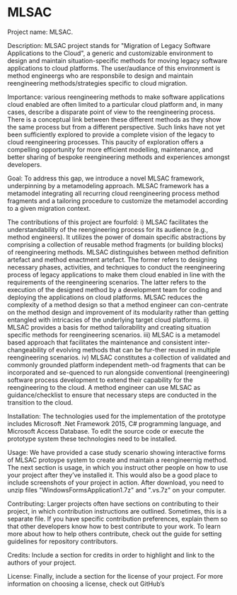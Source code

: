 # MLSAC
Project name: MLSAC.

Description: MLSAC project stands for "Migration of Legacy Software Applications to the Cloud", a generic and customizable environment to design and maintain situation-specific methods for moving legacy software applications to cloud platforms. The user/audiance of this environment is method engineergs who are responsbile to design and maintain reengineering methods/strategies specific to cloud migration. 

Importance: various reengineering methods to make software applications cloud enabled are often limited to a particular cloud platform and, in many cases, describe a disparate point of view to the reengineering process. There is a conceptual link between these different methods as they show the same process but from a different perspective. Such links have not yet been sufficiently explored to provide a complete vision of the legacy to cloud reengineering processes. This paucity of exploration offers a compelling opportunity for more efficient modelling, maintenance, and better sharing of bespoke reengineering methods and experiences amongst developers. 

Goal: To address this gap, we introduce a novel MLSAC framework, underpinning by a metamodeling approach. MLSAC framework has a metamodel integrating all recurring cloud reengineering process method fragments and a tailoring procedure to customize the metamodel according to a given migration context.

The contributions of this project are fourfold:
i) MLSAC facilitates the understandability of the reengineering process for its audience (e.g., method engineers). It utilizes the power of domain specific abstractions by comprising a collection of reusable method fragments (or building blocks) of reengineering methods. MLSAC distinguishes between method definition artefact and method enactment artefact. The former refers to designing necessary phases, activities, and techniques to conduct the reengineering process of legacy applications to make them cloud
enabled in line with the requirements of the reengineering scenarios. The latter refers to the execution of the designed method by a development team for coding and deploying the applications on cloud platforms. MLSAC reduces the complexity of a method design so that a method engineer can con-centrate on the method design and improvement of its modularity rather than getting entangled with intricacies of the underlying target cloud platforms.
ii) MLSAC provides a basis for method tailorability and creating situation specific methods for reengineering scenarios.
iii) MLSAC is a metamodel based approach that facilitates the maintenance and consistent inter-changeability of evolving methods that can be fur-ther reused in multiple reengineering scenarios.
iv) MLSAC constitutes a collection of validated and commonly grounded platform independent meth-od fragments that can be incorporated and se-quenced to run alongside conventional (reengineering) software process development to extend their capability for the reengineering to the cloud. A method engineer can use MLSAC as guidance/checklist to ensure that necessary steps are conducted in the transition to the cloud.



Installation: The technologies used for the implementation of the prototype includes Microsoft .Net Framework 2015, C# programming language, and Microsoft Access Database. To edit the source code or execute the prototype system these technologies need to be installed. 

Usage: We have provided a case study scenario showing interactive forms of MLSAC protoype system to create and maintain a reengineernig method. 
The next section is usage, in which you instruct other people on how to use your project after they’ve installed it. This would also be a good place to include screenshots of your project in action.
After download, you need to unzip files "WindowsFormsApplication1.7z" and ".vs.7z" on your computer. 

Contributing: Larger projects often have sections on contributing to their project, in which contribution instructions are outlined. Sometimes, this is a separate file. If you have specific contribution preferences, explain them so that other developers know how to best contribute to your work. To learn more about how to help others contribute, check out the guide for setting guidelines for repository contributors.

Credits: Include a section for credits in order to highlight and link to the authors of your project.

License: Finally, include a section for the license of your project. For more information on choosing a license, check out GitHub’s
